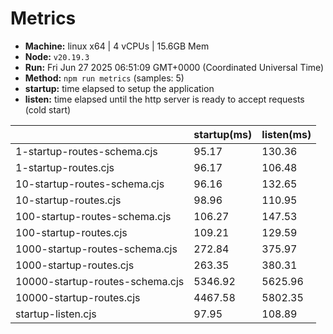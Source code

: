 # Metrics
* __Machine:__ linux x64 | 4 vCPUs | 15.6GB Mem
* __Node:__ `v20.19.3`
* __Run:__ Fri Jun 27 2025 06:51:09 GMT+0000 (Coordinated Universal Time)
* __Method:__ `npm run metrics` (samples: 5)
* __startup:__ time elapsed to setup the application
* __listen:__ time elapsed until the http server is ready to accept requests (cold start)

| | startup(ms) | listen(ms) |
|-| -       | -      |
| 1-startup-routes-schema.cjs | 95.17 | 130.36 |
| 1-startup-routes.cjs | 96.17 | 106.48 |
| 10-startup-routes-schema.cjs | 96.16 | 132.65 |
| 10-startup-routes.cjs | 98.96 | 110.95 |
| 100-startup-routes-schema.cjs | 106.27 | 147.53 |
| 100-startup-routes.cjs | 109.21 | 129.59 |
| 1000-startup-routes-schema.cjs | 272.84 | 375.97 |
| 1000-startup-routes.cjs | 263.35 | 380.31 |
| 10000-startup-routes-schema.cjs | 5346.92 | 5625.96 |
| 10000-startup-routes.cjs | 4467.58 | 5802.35 |
| startup-listen.cjs | 97.95 | 108.89 |

